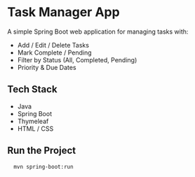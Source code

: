 # Task Manager App

A simple Spring Boot web application for managing tasks with:
- Add / Edit / Delete Tasks
- Mark Complete / Pending
- Filter by Status (All, Completed, Pending)
- Priority & Due Dates

## Tech Stack
- Java
- Spring Boot
- Thymeleaf
- HTML / CSS

## Run the Project
```bash
  mvn spring-boot:run
